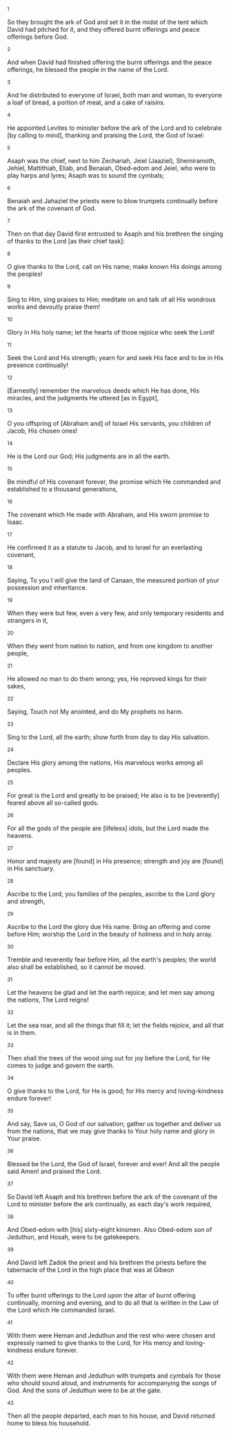<sup>1</sup> 

So they brought the ark of God and set it in the midst of the tent which David had pitched for it, and they offered burnt offerings and peace offerings before God. 

<sup>2</sup> 

And when David had finished offering the burnt offerings and the peace offerings, he blessed the people in the name of the Lord. 

<sup>3</sup> 

And he distributed to everyone of Israel, both man and woman, to everyone a loaf of bread, a portion of meat, and a cake of raisins. 

<sup>4</sup> 

He appointed Levites to minister before the ark of the Lord and to celebrate [by calling to mind], thanking and praising the Lord, the God of Israel: 

<sup>5</sup> 

Asaph was the chief, next to him Zechariah, Jeiel (Jaaziel), Shemiramoth, Jehiel, Mattithiah, Eliab, and Benaiah, Obed-edom and Jeiel, who were to play harps and lyres; Asaph was to sound the cymbals; 

<sup>6</sup> 

Benaiah and Jahaziel the priests were to blow trumpets continually before the ark of the covenant of God. 

<sup>7</sup> 

Then on that day David first entrusted to Asaph and his brethren the singing of thanks to the Lord [as their chief task]: 

<sup>8</sup> 

O give thanks to the Lord, call on His name; make known His doings among the peoples! 

<sup>9</sup> 

Sing to Him, sing praises to Him; meditate on and talk of all His wondrous works and devoutly praise them! 

<sup>10</sup> 

Glory in His holy name; let the hearts of those rejoice who seek the Lord! 

<sup>11</sup> 

Seek the Lord and His strength; yearn for and seek His face and to be in His presence continually! 

<sup>12</sup> 

[Earnestly] remember the marvelous deeds which He has done, His miracles, and the judgments He uttered [as in Egypt], 

<sup>13</sup> 

O you offspring of [Abraham and] of Israel His servants, you children of Jacob, His chosen ones! 

<sup>14</sup> 

He is the Lord our God; His judgments are in all the earth. 

<sup>15</sup> 

Be mindful of His covenant forever, the promise which He commanded and established to a thousand generations, 

<sup>16</sup> 

The covenant which He made with Abraham, and His sworn promise to Isaac. 

<sup>17</sup> 

He confirmed it as a statute to Jacob, and to Israel for an everlasting covenant, 

<sup>18</sup> 

Saying, To you I will give the land of Canaan, the measured portion of your possession and inheritance. 

<sup>19</sup> 

When they were but few, even a very few, and only temporary residents and strangers in it, 

<sup>20</sup> 

When they went from nation to nation, and from one kingdom to another people, 

<sup>21</sup> 

He allowed no man to do them wrong; yes, He reproved kings for their sakes, 

<sup>22</sup> 

Saying, Touch not My anointed, and do My prophets no harm. 

<sup>23</sup> 

Sing to the Lord, all the earth; show forth from day to day His salvation. 

<sup>24</sup> 

Declare His glory among the nations, His marvelous works among all peoples. 

<sup>25</sup> 

For great is the Lord and greatly to be praised; He also is to be [reverently] feared above all so-called gods. 

<sup>26</sup> 

For all the gods of the people are [lifeless] idols, but the Lord made the heavens. 

<sup>27</sup> 

Honor and majesty are [found] in His presence; strength and joy are [found] in His sanctuary. 

<sup>28</sup> 

Ascribe to the Lord, you families of the peoples, ascribe to the Lord glory and strength, 

<sup>29</sup> 

Ascribe to the Lord the glory due His name. Bring an offering and come before Him; worship the Lord in the beauty of holiness and in holy array. 

<sup>30</sup> 

Tremble and reverently fear before Him, all the earth's peoples; the world also shall be established, so it cannot be moved. 

<sup>31</sup> 

Let the heavens be glad and let the earth rejoice; and let men say among the nations, The Lord reigns! 

<sup>32</sup> 

Let the sea roar, and all the things that fill it; let the fields rejoice, and all that is in them. 

<sup>33</sup> 

Then shall the trees of the wood sing out for joy before the Lord, for He comes to judge and govern the earth. 

<sup>34</sup> 

O give thanks to the Lord, for He is good; for His mercy and loving-kindness endure forever! 

<sup>35</sup> 

And say, Save us, O God of our salvation; gather us together and deliver us from the nations, that we may give thanks to Your holy name and glory in Your praise. 

<sup>36</sup> 

Blessed be the Lord, the God of Israel, forever and ever! And all the people said Amen! and praised the Lord. 

<sup>37</sup> 

So David left Asaph and his brethren before the ark of the covenant of the Lord to minister before the ark continually, as each day's work required, 

<sup>38</sup> 

And Obed-edom with [his] sixty-eight kinsmen. Also Obed-edom son of Jeduthun, and Hosah, were to be gatekeepers. 

<sup>39</sup> 

And David left Zadok the priest and his brethren the priests before the tabernacle of the Lord in the high place that was at Gibeon 

<sup>40</sup> 

To offer burnt offerings to the Lord upon the altar of burnt offering continually, morning and evening, and to do all that is written in the Law of the Lord which He commanded Israel. 

<sup>41</sup> 

With them were Heman and Jeduthun and the rest who were chosen and expressly named to give thanks to the Lord, for His mercy and loving-kindness endure forever. 

<sup>42</sup> 

With them were Heman and Jeduthun with trumpets and cymbals for those who should sound aloud, and instruments for accompanying the songs of God. And the sons of Jeduthun were to be at the gate. 

<sup>43</sup> 

Then all the people departed, each man to his house, and David returned home to bless his household.